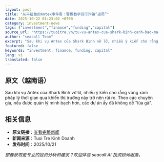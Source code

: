 ```yaml
---
layout: post
title: "从平鲨鱼的Antex事件看：警惕数字货币诈骗“迷局”"
date: 2025-10-22 01:23:02 +0700
category: investment-news
tags: ["investment","finance","funding","capital"]
source_url: "https://tuoitre.vn/tu-vu-antex-cua-shark-binh-canh-bao-ma-tran-lua-dao-tien-so-20251021224652289.htm"
author: "seacall Team"
excerpt: "Sau khi vụ Antex của Shark Bình vỡ lở, nhiều ý kiến cho rằng vùng xám pháp lý thời gian qua khiến thị trường này trở nên rủi ro. Theo các chuyên gia, nếu được quản lý minh bạch hơn, các dự án ấy đã kh..."
featured: false
keywords: "investment, finance, funding, capital"
lang: vi
translated: false
---
```


## 原文（越南语）

Sau khi vụ Antex của Shark Bình vỡ lở, nhiều ý kiến cho rằng vùng xám pháp lý thời gian qua khiến thị trường này trở nên rủi ro. Theo các chuyên gia, nếu được quản lý minh bạch hơn, các dự án ấy đã không dễ "lùa gà".

## 相关信息

- **原文链接**：[查看完整新闻](https://tuoitre.vn/tu-vu-antex-cua-shark-binh-canh-bao-ma-tran-lua-dao-tien-so-20251021224652289.htm)
- **新闻来源**：Tuoi Tre Kinh Doanh
- **发布时间**：2025/10/21

*想要获取更专业的投资分析和建议？欢迎体验 seacall AI 投资顾问服务。*